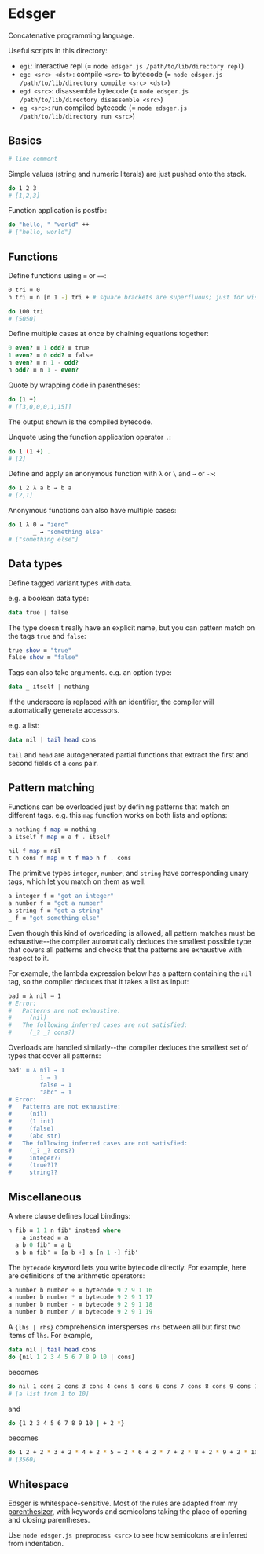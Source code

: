 # Edsger

Concatenative programming language.

Useful scripts in this directory:
- `egi`: interactive repl (= `node edsger.js /path/to/lib/directory repl`)
- `egc <src> <dst>`: compile `<src>` to bytecode (= `node edsger.js /path/to/lib/directory compile <src> <dst>`)
- `egd <src>`: disassemble bytecode (= `node edsger.js /path/to/lib/directory disassemble <src>`)
- `eg <src>`: run compiled bytecode (= `node edsger.js /path/to/lib/directory run <src>`)

## Basics

```bash
# line comment
```

Simple values (string and numeric literals) are just pushed onto the stack.
```bash
do 1 2 3
# [1,2,3]
```

Function application is postfix:
```bash
do "hello, " "world" ++
# ["hello, world"]
```

## Functions

Define functions using `≡` or `==`:
```bash
0 tri ≡ 0
n tri ≡ n [n 1 -] tri + # square brackets are superfluous; just for visual grouping

do 100 tri
# [5050]
```

Define multiple cases at once by chaining equations together:
```scheme
0 even? ≡ 1 odd? ≡ true
1 even? ≡ 0 odd? ≡ false
n even? ≡ n 1 - odd?
n odd? ≡ n 1 - even?
```

Quote by wrapping code in parentheses:
```bash
do (1 +)
# [[3,0,0,0,1,15]]
```
The output shown is the compiled bytecode.

Unquote using the function application operator `.`:
```bash
do 1 (1 +) .
# [2]
```

Define and apply an anonymous function with `λ` or `\` and `→` or `->`:
```bash
do 1 2 λ a b → b a
# [2,1]
```

Anonymous functions can also have multiple cases:
```bash
do 1 λ 0 → "zero"
       _ → "something else"
# ["something else"]
```

## Data types

Define tagged variant types with `data`.

e.g. a boolean data type:
```haskell
data true | false
```

The type doesn't really have an explicit name, but you can pattern match on the tags `true` and `false`:
```haskell
true show ≡ "true"
false show ≡ "false"
```

Tags can also take arguments. e.g. an option type:
```haskell
data _ itself | nothing
```

If the underscore is replaced with an identifier, the compiler will automatically generate accessors.

e.g. a list:
```haskell
data nil | tail head cons
```
`tail` and `head` are autogenerated partial functions that extract the first and second fields
of a `cons` pair.

## Pattern matching

Functions can be overloaded just by defining patterns that match on different tags.
e.g. this `map` function works on both lists and options:
```haskell
a nothing f map ≡ nothing
a itself f map ≡ a f . itself

nil f map ≡ nil
t h cons f map ≡ t f map h f . cons
```

The primitive types `integer`, `number`, and `string` have corresponding unary tags, which let you match on them
as well:
```haskell
a integer f ≡ "got an integer"
a number f ≡ "got a number"
a string f ≡ "got a string"
_ f ≡ "got something else"
```

Even though this kind of overloading is allowed, all pattern matches must be exhaustive--the compiler automatically deduces
the smallest possible type that covers all patterns and checks that the patterns are exhaustive with respect to it.

For example, the lambda expression below has a pattern containing the `nil` tag, so the compiler deduces that it takes a list as input:
```bash
bad ≡ λ nil → 1
# Error:
#   Patterns are not exhaustive:
#     (nil)
#   The following inferred cases are not satisfied:
#     (_? _? cons?)
```

Overloads are handled similarly--the compiler deduces the smallest set of types that cover all patterns:
```bash
bad' ≡ λ nil → 1
         1 → 1
         false → 1
         "abc" → 1
# Error:
#   Patterns are not exhaustive:
#     (nil)
#     (1 int)
#     (false)
#     (abc str)
#   The following inferred cases are not satisfied:
#     (_? _? cons?)
#     integer??
#     (true?)?
#     string??
```


## Miscellaneous

A `where` clause defines local bindings:
```haskell
n fib ≡ 1 1 n fib' instead where
  _ a instead ≡ a
  a b 0 fib' ≡ a b
  a b n fib' ≡ [a b +] a [n 1 -] fib'
```

The `bytecode` keyword lets you write bytecode directly.
For example, here are definitions of the arithmetic operators:
```haskell
a number b number + ≡ bytecode 9 2 9 1 16
a number b number * ≡ bytecode 9 2 9 1 17
a number b number - ≡ bytecode 9 2 9 1 18
a number b number / ≡ bytecode 9 2 9 1 19
```

A `{lhs | rhs}` comprehension intersperses `rhs` between all but first two items of `lhs`. For example,
```haskell
data nil | tail head cons
do {nil 1 2 3 4 5 6 7 8 9 10 | cons}
```
becomes
```bash
do nil 1 cons 2 cons 3 cons 4 cons 5 cons 6 cons 7 cons 8 cons 9 cons 10 cons
# [a list from 1 to 10]
```
and
```bash
do {1 2 3 4 5 6 7 8 9 10 | + 2 *}
```
becomes
```bash
do 1 2 + 2 * 3 + 2 * 4 + 2 * 5 + 2 * 6 + 2 * 7 + 2 * 8 + 2 * 9 + 2 * 10 + 2 *
# [3560]
```

## Whitespace

Edsger is whitespace-sensitive. Most of the rules are adapted from my
[parenthesizer](https://github.com/johnli0135/parenthesizer),
with keywords and semicolons taking the place of opening and closing parentheses.

Use `node edsger.js preprocess <src>` to see how semicolons are inferred from indentation.
